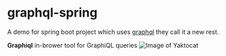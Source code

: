 # graphql-spring


A demo for spring boot project which uses [graphql](https://graphql.org/) they call it a new rest.

<b>Graphiql</b> in-brower tool for GraphiQL queries
![Image of Yaktocat](https://octodex.github.com/images/yaktocat.png)